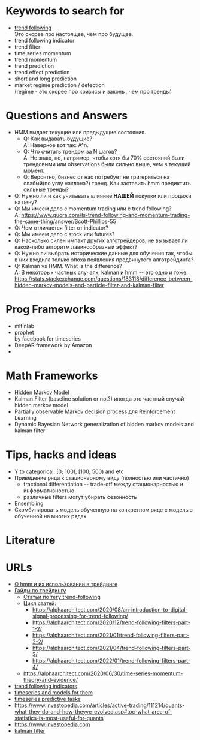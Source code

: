 # Keywords to search for

- [trend following](https://en.wikipedia.org/wiki/Trend_following>)  
  Это скорее про настоящее, чем про будущее.
- trend following indicator
- trend filter
- time series momentum
- trend momentum
- trend prediction
- trend effect prediction
- short and long prediction
- market regime prediction / detection  
  (regime - это скорее про кризисы и законы, чем про тренды)

# Questions and Answers

- HMM выдает текущие или предыдущие состояния. 
  - Q: Как выдавать будущие?  
    A: Наверное вот так: A^n.
  - Q: Что считать трендом за N шагов?  
    A: Не знаю, но, например, чтобы хотя бы 70% состояний были трендовыми или observations были сильно выше, чем в текущий момент.
  - Q: Вероятно, бизнес от нас потребует не тригериться на слабый(по углу наклона?) тренд. Как заставить hmm предиктить сильные тренды?
- Q: Нужно ли и как учитывать влияние **НАШЕЙ** покупки или продажи на цену?
- Q: Мы имеем дело с momentum trading или c trend following?  
  A: <https://www.quora.com/Is-trend-following-and-momentum-trading-the-same-thing/answer/Scott-Phillips-55>
- Q: Чем отличается filter от indicator?
- Q: Мы имеем дело с stock или futures?
- Q: Насколько силен импакт других алготрейдеров, не вызывает ли какой-либо алгоритм лавинообразный эффект? 
- Q: Нужно ли выбрать исторические данные для обучения так, чтобы в них входила только эпоха появления продвинутого алготрейдинга?
- Q: Kalman vs HMM. What is the difference?  
  A: В некоторых частных случаях, kalman и hmm -- это одно и тоже.  
     <https://stats.stackexchange.com/questions/183118/difference-between-hidden-markov-models-and-particle-filter-and-kalman-filter>

# Prog Frameworks

- mlfinlab
- prophet  
  by facebook for timeseries
- DeepAR
  framework by Amazon
- 

# Math Frameworks

- Hidden Markov Model
- Kalman Filter (baseline solution or not?)
  иногда это частный случай hidden markov model
- Partially observable Markov decision process
  для Reinforcement Learning
- Dynamic Bayesian Network
  generalization of hidden markov models and kalman filter

# Tips, hacks and ideas

- Y to categorical: [0; 100), [100; 500) and etc
- Приведение ряда к стационарному виду (полностью или частично)
    - fractional differentiation -- trade-off между стационарностью и информативностью
    - различные filters могут убирать сезонность
- Ensembling
- Скомбинировать модель обученную на конкретном ряде с моделью обученной на многих рядах


# Literature


# URLs

- [О hmm и их использовании в трейдинге](https://www.quantstart.com/articles/hidden-markov-models-an-introduction/)
- [Гайды по трейдингу](https://alphaarchitect.com)
  - [Статьи по тегу trend-following](https://alphaarchitect.com/category/architect-academic-insights/trend-following/)
  - Цикл статей:
    - <https://alphaarchitect.com/2020/08/an-introduction-to-digital-signal-processing-for-trend-following/>
    - <https://alphaarchitect.com/2020/12/trend-following-filters-part-1-2/>
    - <https://alphaarchitect.com/2021/01/trend-following-filters-part-2-2/>
    - <https://alphaarchitect.com/2021/04/trend-following-filters-part-3/>
    - <https://alphaarchitect.com/2022/01/trend-following-filters-part-4/>
  - <https://alphaarchitect.com/2020/06/30/time-series-momentum-theory-and-evidence/>
- [trend following indicators](https://finance.yahoo.com/news/complete-guide-trend-following-indicators-100425674.html)
- [timeseries and models for them](https://neptune.ai/blog/select-model-for-time-series-prediction-task)
- [timeseries predictive tasks](https://towardsdatascience.com/6-time-series-predictive-tasks-you-should-know-about-b899fb83b6bf)
- <https://www.investopedia.com/articles/active-trading/111214/quants-what-they-do-and-how-theyve-evolved.asp#toc-what-area-of-statistics-is-most-useful-for-quants>
- <https://www.investopedia.com> 
- [kalman filter](https://bookdown.org/rdpeng/timeseriesbook/general-kalman-filter.html)